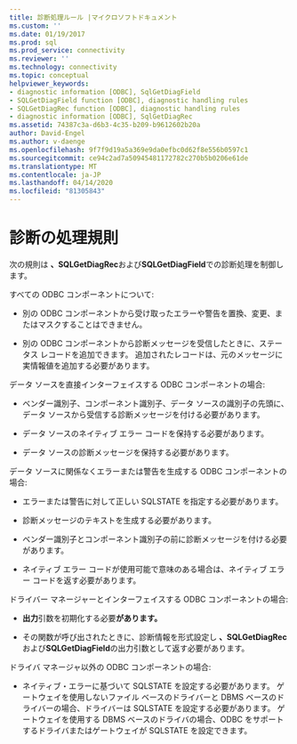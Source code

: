 ```yaml
---
title: 診断処理ルール |マイクロソフトドキュメント
ms.custom: ''
ms.date: 01/19/2017
ms.prod: sql
ms.prod_service: connectivity
ms.reviewer: ''
ms.technology: connectivity
ms.topic: conceptual
helpviewer_keywords:
- diagnostic information [ODBC], SqlGetDiagField
- SQLGetDiagField function [ODBC], diagnostic handling rules
- SQLGetDiagRec function [ODBC], diagnostic handling rules
- diagnostic information [ODBC], SqlGetDiagRec
ms.assetid: 74387c3a-d6b3-4c35-b209-b9612602b20a
author: David-Engel
ms.author: v-daenge
ms.openlocfilehash: 9f7f9d19a5a369e9da0efbc0d62f8e556b0597c1
ms.sourcegitcommit: ce94c2ad7a50945481172782c270b5b0206e61de
ms.translationtype: MT
ms.contentlocale: ja-JP
ms.lasthandoff: 04/14/2020
ms.locfileid: "81305843"
---
```

# <a name="diagnostic-handling-rules"></a>診断の処理規則
次の規則は **、SQLGetDiagRec**および**SQLGetDiagField**での診断処理を制御します。  
  
 すべての ODBC コンポーネントについて:  
  
-   別の ODBC コンポーネントから受け取ったエラーや警告を置換、変更、またはマスクすることはできません。  
  
-   別の ODBC コンポーネントから診断メッセージを受信したときに、ステータス レコードを追加できます。 追加されたレコードは、元のメッセージに実情報値を追加する必要があります。  
  
 データ ソースを直接インターフェイスする ODBC コンポーネントの場合:  
  
-   ベンダー識別子、コンポーネント識別子、データ ソースの識別子の先頭に、データ ソースから受信する診断メッセージを付ける必要があります。  
  
-   データ ソースのネイティブ エラー コードを保持する必要があります。  
  
-   データ ソースの診断メッセージを保持する必要があります。  
  
 データ ソースに関係なくエラーまたは警告を生成する ODBC コンポーネントの場合:  
  
-   エラーまたは警告に対して正しい SQLSTATE を指定する必要があります。  
  
-   診断メッセージのテキストを生成する必要があります。  
  
-   ベンダー識別子とコンポーネント識別子の前に診断メッセージを付ける必要があります。  
  
-   ネイティブ エラー コードが使用可能で意味のある場合は、ネイティブ エラー コードを返す必要があります。  
  
 ドライバー マネージャーとインターフェイスする ODBC コンポーネントの場合:  
  
-   **出力**引数を初期化する必要**があります。**  
  
-   その関数が呼び出されたときに、診断情報を形式設定し **、SQLGetDiagRec**および**SQLGetDiagField**の出力引数として返す必要があります。  
  
 ドライバ マネージャ以外の ODBC コンポーネントの場合:  
  
-   ネイティブ・エラーに基づいて SQLSTATE を設定する必要があります。 ゲートウェイを使用しないファイル ベースのドライバーと DBMS ベースのドライバーの場合、ドライバーは SQLSTATE を設定する必要があります。 ゲートウェイを使用する DBMS ベースのドライバの場合、ODBC をサポートするドライバまたはゲートウェイが SQLSTATE を設定できます。
